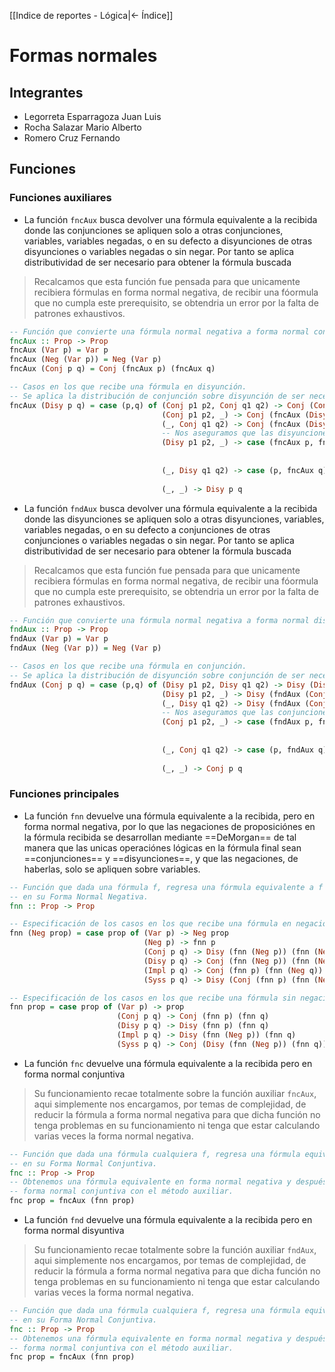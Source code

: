 [[Indice de reportes - Lógica|<- Índice]]
# Formas normales

## Integrantes

- Legorreta Esparragoza Juan Luis
- Rocha Salazar Mario Alberto
- Romero Cruz Fernando

## Funciones

### Funciones auxiliares

- La función `fncAux` busca devolver una fórmula equivalente a la recibida donde las conjunciones se apliquen solo a otras conjunciones, variables, variables negadas, o en su defecto a disyunciones de otras disyunciones o variables negadas o sin negar. Por tanto se aplica distributividad de ser necesario para obtener la fórmula buscada

> Recalcamos que esta función fue pensada para que unicamente recibiera fórmulas en forma normal negativa, de recibir una fóormula que no cumpla este prerequisito, se obtendria un error por la falta de patrones exhaustivos.

```haskell
-- Función que convierte una fórmula normal negativa a forma normal conjuntiva.
fncAux :: Prop -> Prop
fncAux (Var p) = Var p
fncAux (Neg (Var p)) = Neg (Var p)
fncAux (Conj p q) = Conj (fncAux p) (fncAux q)

-- Casos en los que recibe una fórmula en disyunción.
-- Se aplica la distribución de conjunción sobre disyunción de ser necesario
fncAux (Disy p q) = case (p,q) of (Conj p1 p2, Conj q1 q2) -> Conj (Conj (Conj (fncAux (Disy p1 q1)) (fncAux (Disy p1 q2))) (fncAux (Disy p2 q1))) (fncAux (Disy p2 q2))
                                  (Conj p1 p2, _) -> Conj (fncAux (Disy p1 q)) (fncAux (Disy p2 q))
                                  (_, Conj q1 q2) -> Conj (fncAux (Disy p q1)) (fncAux (Disy p q2))
                                  -- Nos aseguramos que las disyunciones solo contengan disyunciones o variables
                                  (Disy p1 p2, _) -> case (fncAux p, fncAux q) of (Conj p1 p2, _) -> fncAux (Disy (fncAux p) (fncAux q))
                                                                                  (_, Conj q1 q2) -> fncAux (Disy (fncAux p) (fncAux q))
                                                                                  (_, _) -> Disy p q
                                  (_, Disy q1 q2) -> case (p, fncAux q) of (_, Conj q1 q2) -> fncAux (Disy p (fncAux q))
                                                                           (_, _) -> Disy p q
                                  (_, _) -> Disy p q
```

- La función `fndAux` busca devolver una fórmula equivalente a la recibida donde las disyunciones se apliquen solo a otras disyunciones, variables, variables negadas, o en su defecto a conjunciones de otras conjunciones o variables negadas o sin negar. Por tanto se aplica distributividad de ser necesario para obtener la fórmula buscada

> Recalcamos que esta función fue pensada para que unicamente recibiera fórmulas en forma normal negativa, de recibir una fóormula que no cumpla este prerequisito, se obtendria un error por la falta de patrones exhaustivos.

```haskell
-- Función que convierte una fórmula normal negativa a forma normal disyuntiva.
fndAux :: Prop -> Prop
fndAux (Var p) = Var p
fndAux (Neg (Var p)) = Neg (Var p)

-- Casos en los que recibe una fórmula en conjunción.
-- Se aplica la distribución de disyunción sobre conjunción de ser necesario
fndAux (Conj p q) = case (p,q) of (Disy p1 p2, Disy q1 q2) -> Disy (Disy (Disy (fndAux (Conj p1 q1)) (fndAux (Conj p1 q2))) (fndAux (Conj p2 q1))) (fndAux (Conj p2 q2))
                                  (Disy p1 p2, _) -> Disy (fndAux (Conj p1 q)) (fndAux (Conj p2 q))
                                  (_, Disy q1 q2) -> Disy (fndAux (Conj p q1)) (fndAux (Conj p q2))
                                  -- Nos aseguramos que las conjunciones solo contengan conjunciones o variables
                                  (Conj p1 p2, _) -> case (fndAux p, fndAux q) of (Disy p1 p2, _) -> fndAux (Conj (fndAux p) (fndAux q))
                                                                                  (_, Disy q1 q2) -> fndAux (Conj (fndAux p) (fndAux q))
                                                                                  (_, _) -> Conj p q
                                  (_, Conj q1 q2) -> case (p, fndAux q) of (_, Disy q1 q2) -> fndAux (Conj p (fndAux q))
                                                                           (_, _) -> Conj p q
                                  (_, _) -> Conj p q
```

### Funciones principales

- La función `fnn` devuelve una fórmula equivalente a la recibida, pero en forma normal negativa, por lo que las negaciones de proposiciónes en la fórmula recibida se desarrollan mediante ==DeMorgan== de tal manera que las unicas operaciónes lógicas en la fórmula final sean ==conjunciones==  y ==disyunciones==, y que las negaciones, de haberlas, solo se apliquen sobre variables.

```haskell
-- Función que dada una fórmula f, regresa una fórmula equivalente a f
-- en su Forma Normal Negativa.
fnn :: Prop -> Prop

-- Especificación de los casos en los que recibe una fórmula en negación.
fnn (Neg prop) = case prop of (Var p) -> Neg prop
                              (Neg p) -> fnn p
                              (Conj p q) -> Disy (fnn (Neg p)) (fnn (Neg q))
                              (Disy p q) -> Conj (fnn (Neg p)) (fnn (Neg q))
                              (Impl p q) -> Conj (fnn p) (fnn (Neg q))
                              (Syss p q) -> Disy (Conj (fnn p) (fnn (Neg q))) (Conj (fnn q) (fnn (Neg p)))

-- Especificación de los casos en los que recibe una fórmula sin negación.
fnn prop = case prop of (Var p) -> prop
                        (Conj p q) -> Conj (fnn p) (fnn q)
                        (Disy p q) -> Disy (fnn p) (fnn q)
                        (Impl p q) -> Disy (fnn (Neg p)) (fnn q)
                        (Syss p q) -> Conj (Disy (fnn (Neg p)) (fnn q)) (Disy (fnn p) (fnn (Neg q)))
```

- La función `fnc` devuelve una fórmula equivalente a la recibida pero en forma normal conjuntiva
> Su funcionamiento recae totalmente sobre la función auxiliar `fncAux`, aqui simplemente nos encargamos, por temas de complejidad, de reducir la fórmula a forma normal negativa para que dicha función no tenga problemas en su funcionamiento ni tenga que estar calculando varias veces la forma normal negativa.

```haskell
-- Función que dada una fórmula cualquiera f, regresa una fórmula equivalente a f
-- en su Forma Normal Conjuntiva.
fnc :: Prop -> Prop
-- Obtenemos una fórmula equivalente en forma normal negativa y después la convertimos a
-- forma normal conjuntiva con el método auxiliar.
fnc prop = fncAux (fnn prop)
```

- La función `fnd` devuelve una fórmula equivalente a la recibida pero en forma normal disyuntiva
> Su funcionamiento recae totalmente sobre la función auxiliar `fndAux`, aqui simplemente nos encargamos, por temas de complejidad, de reducir la fórmula a forma normal negativa para que dicha función no tenga problemas en su funcionamiento ni tenga que estar calculando varias veces la forma normal negativa.

```haskell
-- Función que dada una fórmula cualquiera f, regresa una fórmula equivalente a f
-- en su Forma Normal Conjuntiva.
fnc :: Prop -> Prop
-- Obtenemos una fórmula equivalente en forma normal negativa y después la convertimos a
-- forma normal conjuntiva con el método auxiliar.
fnc prop = fncAux (fnn prop)
```